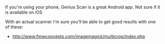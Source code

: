If you're using your phone, Genius Scan is a great Android app. Not sure if it is available on iOS

With an actual scanner I'm sure you'll be able to get good results with one of these:

- http://www.fmwconcepts.com/imagemagick/multicrop/index.php
